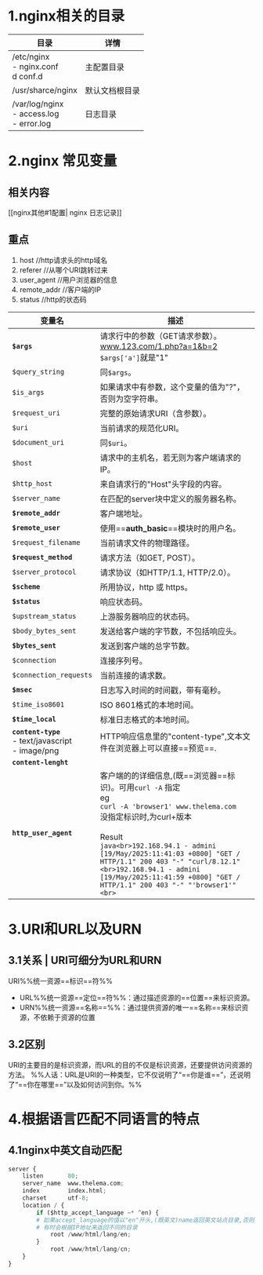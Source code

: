 # 1.nginx相关的目录

| 目录                                            | 详情      |
| --------------------------------------------- | ------- |
| /etc/nginx<br>- nginx.conf<br>d conf.d        | 主配置目录   |
| /usr/sharce/nginx                             | 默认文档根目录 |
| /var/log/nginx<br>- access.log<br>- error.log | 日志目录    |
# 2.nginx 常见变量
## 相关内容
[[nginx其他#1配置| nginx 日志记录]]
## 重点
1. host             //http请求头的http域名
2. referer          //从哪个URI跳转过来
3. user_agent     //用户浏览器的信息
4. remote_addr  //客户端的IP
5. status          //http的状态码

| 变量名                                                    | 描述                                                                                                                                                                                                                                                                                                                                      |
| ------------------------------------------------------ | --------------------------------------------------------------------------------------------------------------------------------------------------------------------------------------------------------------------------------------------------------------------------------------------------------------------------------------- |
| **`$args`**                                            | 请求行中的参数（GET请求参数）。<br>www.123.com/1.php?a=1&b=2<br>`$args['a']`就是"1"                                                                                                                                                                                                                                                                     |
| `$query_string`                                        | 同`$args`。                                                                                                                                                                                                                                                                                                                               |
| `$is_args`                                             | 如果请求中有参数，这个变量的值为"?"，否则为空字符串。                                                                                                                                                                                                                                                                                                            |
| `$request_uri`                                         | 完整的原始请求URI（含参数）。                                                                                                                                                                                                                                                                                                                        |
| `$uri`                                                 | 当前请求的规范化URI。                                                                                                                                                                                                                                                                                                                            |
| `$document_uri`                                        | 同`$uri`。                                                                                                                                                                                                                                                                                                                                |
| `$host`                                                | 请求中的主机名，若无则为客户端请求的IP。                                                                                                                                                                                                                                                                                                                   |
| `$http_host`                                           | 来自请求行的"Host"头字段的内容。                                                                                                                                                                                                                                                                                                                     |
| `$server_name`                                         | 在匹配的server块中定义的服务器名称。                                                                                                                                                                                                                                                                                                                   |
| **`$remote_addr`**                                     | 客户端地址。                                                                                                                                                                                                                                                                                                                                  |
| **`$remote_user`**                                     | 使用==**auth_basic**==模块时的用户名。                                                                                                                                                                                                                                                                                                            |
| `$request_filename`                                    | 当前请求文件的物理路径。                                                                                                                                                                                                                                                                                                                            |
| **`$request_method`**                                  | 请求方法（如GET, POST）。                                                                                                                                                                                                                                                                                                                       |
| `$server_protocol`                                     | 请求协议（如HTTP/1.1, HTTP/2.0）。                                                                                                                                                                                                                                                                                                              |
| **`$scheme`**                                          | 所用协议，http 或 https。                                                                                                                                                                                                                                                                                                                      |
| **`$status`**                                          | 响应状态码。                                                                                                                                                                                                                                                                                                                                  |
| `$upstream_status`                                     | 上游服务器响应的状态码。                                                                                                                                                                                                                                                                                                                            |
| `$body_bytes_sent`                                     | 发送给客户端的字节数，不包括响应头。                                                                                                                                                                                                                                                                                                                      |
| **`$bytes_sent`**                                      | 发送到客户端的总字节数。                                                                                                                                                                                                                                                                                                                            |
| `$connection`                                          | 连接序列号。                                                                                                                                                                                                                                                                                                                                  |
| `$connection_requests`                                 | 当前连接的请求数。                                                                                                                                                                                                                                                                                                                               |
| **`$msec`**                                            | 日志写入时间的时间戳，带有毫秒。                                                                                                                                                                                                                                                                                                                        |
| `$time_iso8601`                                        | ISO 8601格式的本地时间。                                                                                                                                                                                                                                                                                                                        |
| **`$time_local`**                                      | 标准日志格式的本地时间。                                                                                                                                                                                                                                                                                                                            |
| **`content-type`**<br>- text/javascript<br>- image/png | HTTP响应信息里的"content-type",文本文件在浏览器上可以直接==预览==.                                                                                                                                                                                                                                                                                           |
| **`content-lenght`**                                   |                                                                                                                                                                                                                                                                                                                                         |
| **`http_user_agent`**                                  | 客户端的的详细信息,(既==浏览器==标识)。可用`curl -A` 指定<br>eg<br>`curl -A 'browser1' www.thelema.com`<br>没指定标识时,为curl+版本<br><br>Result<br>```java<br>192.168.94.1 - admini [19/May/2025:11:41:03 +0800] "GET / HTTP/1.1" 200 403 "-" "curl/8.12.1"<br>192.168.94.1 - admini [19/May/2025:11:41:59 +0800] "GET / HTTP/1.1" 200 403 "-" "'browser1'"<br>``` |
# 3.URI和URL以及URN
## 3.1关系 | URI可细分为URL和URN
URI%%统一资源==标识==符%%
- URL%%统一资源==定位==符%%：通过描述资源的==位置==来标识资源。
- URN%%统一资源==名称==%%：通过提供资源的唯一==名称==来标识资源，不依赖于资源的位置
## 3.2区别
URI的主要目的是标识资源，而URL的目的不仅是标识资源，还要提供访问资源的方法。
%%人话：URL是URI的一种类型，它不仅说明了“==你是谁==”，还说明了“==你在哪里==”以及如何访问到你。%%
# 4.根据语言匹配不同语言的特点
## 4.1nginx中英文自动匹配
```python
server {
	listen       80;
	server_name  www.thelema.com;
	index        index.html;
	charset      utf-8;
	location / {
		if ($http_accept_language ~* ^en) {
		# 如果accept_language的值以"en"开头,(既英文)name返回英文站点目录,否则返回中文
		# 有时会根据IP地址来返回不同的目录
			root /www/html/lang/en;
		}
			root /www/html/lang/cn;
	}
}
```